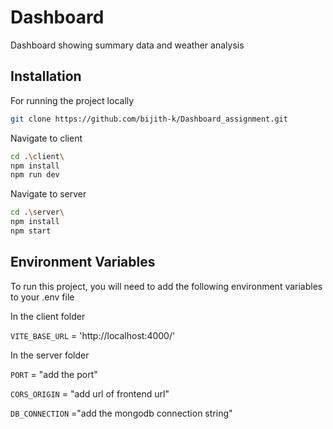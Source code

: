 
# Dashboard

Dashboard showing summary data and weather analysis


## Installation

 For running the project locally

```bash
git clone https://github.com/bijith-k/Dashboard_assignment.git
```
Navigate to client

```bash
cd .\client\
npm install
npm run dev
```

Navigate to server

```bash
cd .\server\
npm install
npm start
```
## Environment Variables

To run this project, you will need to add the following environment variables to your .env file

In the client folder

`VITE_BASE_URL` = 'http://localhost:4000/'



In the server folder

`PORT` = "add the port"

`CORS_ORIGIN` = "add url of frontend url"

`DB_CONNECTION` ="add the mongodb connection string"
 


